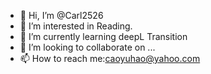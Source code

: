 - 👋 Hi, I’m @Carl2526
- 👀 I’m interested in Reading.
- 🌱 I’m currently learning deepL Transition
- 💞️ I’m looking to collaborate on ...
- 📫 How to reach me:caoyuhao@yahoo.com

<!---
Carl2526/Carl2526 is a ✨ special ✨ repository because its `README.md` (this file) appears on your GitHub profile.
You can click the Preview link to take a look at your changes.
--->
